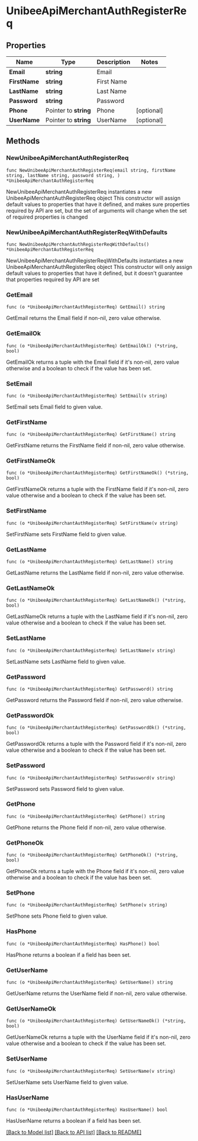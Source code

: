 # UnibeeApiMerchantAuthRegisterReq

## Properties

Name | Type | Description | Notes
------------ | ------------- | ------------- | -------------
**Email** | **string** | Email | 
**FirstName** | **string** | First Name | 
**LastName** | **string** | Last Name | 
**Password** | **string** | Password | 
**Phone** | Pointer to **string** | Phone | [optional] 
**UserName** | Pointer to **string** | UserName | [optional] 

## Methods

### NewUnibeeApiMerchantAuthRegisterReq

`func NewUnibeeApiMerchantAuthRegisterReq(email string, firstName string, lastName string, password string, ) *UnibeeApiMerchantAuthRegisterReq`

NewUnibeeApiMerchantAuthRegisterReq instantiates a new UnibeeApiMerchantAuthRegisterReq object
This constructor will assign default values to properties that have it defined,
and makes sure properties required by API are set, but the set of arguments
will change when the set of required properties is changed

### NewUnibeeApiMerchantAuthRegisterReqWithDefaults

`func NewUnibeeApiMerchantAuthRegisterReqWithDefaults() *UnibeeApiMerchantAuthRegisterReq`

NewUnibeeApiMerchantAuthRegisterReqWithDefaults instantiates a new UnibeeApiMerchantAuthRegisterReq object
This constructor will only assign default values to properties that have it defined,
but it doesn't guarantee that properties required by API are set

### GetEmail

`func (o *UnibeeApiMerchantAuthRegisterReq) GetEmail() string`

GetEmail returns the Email field if non-nil, zero value otherwise.

### GetEmailOk

`func (o *UnibeeApiMerchantAuthRegisterReq) GetEmailOk() (*string, bool)`

GetEmailOk returns a tuple with the Email field if it's non-nil, zero value otherwise
and a boolean to check if the value has been set.

### SetEmail

`func (o *UnibeeApiMerchantAuthRegisterReq) SetEmail(v string)`

SetEmail sets Email field to given value.


### GetFirstName

`func (o *UnibeeApiMerchantAuthRegisterReq) GetFirstName() string`

GetFirstName returns the FirstName field if non-nil, zero value otherwise.

### GetFirstNameOk

`func (o *UnibeeApiMerchantAuthRegisterReq) GetFirstNameOk() (*string, bool)`

GetFirstNameOk returns a tuple with the FirstName field if it's non-nil, zero value otherwise
and a boolean to check if the value has been set.

### SetFirstName

`func (o *UnibeeApiMerchantAuthRegisterReq) SetFirstName(v string)`

SetFirstName sets FirstName field to given value.


### GetLastName

`func (o *UnibeeApiMerchantAuthRegisterReq) GetLastName() string`

GetLastName returns the LastName field if non-nil, zero value otherwise.

### GetLastNameOk

`func (o *UnibeeApiMerchantAuthRegisterReq) GetLastNameOk() (*string, bool)`

GetLastNameOk returns a tuple with the LastName field if it's non-nil, zero value otherwise
and a boolean to check if the value has been set.

### SetLastName

`func (o *UnibeeApiMerchantAuthRegisterReq) SetLastName(v string)`

SetLastName sets LastName field to given value.


### GetPassword

`func (o *UnibeeApiMerchantAuthRegisterReq) GetPassword() string`

GetPassword returns the Password field if non-nil, zero value otherwise.

### GetPasswordOk

`func (o *UnibeeApiMerchantAuthRegisterReq) GetPasswordOk() (*string, bool)`

GetPasswordOk returns a tuple with the Password field if it's non-nil, zero value otherwise
and a boolean to check if the value has been set.

### SetPassword

`func (o *UnibeeApiMerchantAuthRegisterReq) SetPassword(v string)`

SetPassword sets Password field to given value.


### GetPhone

`func (o *UnibeeApiMerchantAuthRegisterReq) GetPhone() string`

GetPhone returns the Phone field if non-nil, zero value otherwise.

### GetPhoneOk

`func (o *UnibeeApiMerchantAuthRegisterReq) GetPhoneOk() (*string, bool)`

GetPhoneOk returns a tuple with the Phone field if it's non-nil, zero value otherwise
and a boolean to check if the value has been set.

### SetPhone

`func (o *UnibeeApiMerchantAuthRegisterReq) SetPhone(v string)`

SetPhone sets Phone field to given value.

### HasPhone

`func (o *UnibeeApiMerchantAuthRegisterReq) HasPhone() bool`

HasPhone returns a boolean if a field has been set.

### GetUserName

`func (o *UnibeeApiMerchantAuthRegisterReq) GetUserName() string`

GetUserName returns the UserName field if non-nil, zero value otherwise.

### GetUserNameOk

`func (o *UnibeeApiMerchantAuthRegisterReq) GetUserNameOk() (*string, bool)`

GetUserNameOk returns a tuple with the UserName field if it's non-nil, zero value otherwise
and a boolean to check if the value has been set.

### SetUserName

`func (o *UnibeeApiMerchantAuthRegisterReq) SetUserName(v string)`

SetUserName sets UserName field to given value.

### HasUserName

`func (o *UnibeeApiMerchantAuthRegisterReq) HasUserName() bool`

HasUserName returns a boolean if a field has been set.


[[Back to Model list]](../README.md#documentation-for-models) [[Back to API list]](../README.md#documentation-for-api-endpoints) [[Back to README]](../README.md)


